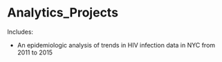 # Analytics_Projects

Includes:
* An epidemiologic analysis of trends in HIV infection data in NYC from 2011 to 2015

